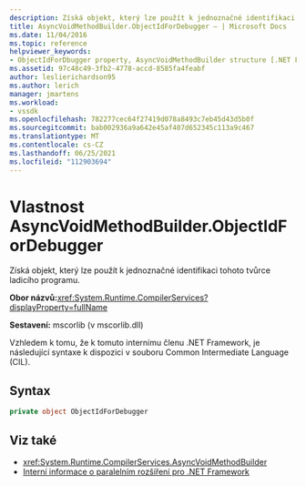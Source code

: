 ```yaml
---
description: Získá objekt, který lze použít k jednoznačné identifikaci tohoto tvůrce ladicího programu.
title: AsyncVoidMethodBuilder.ObjectIdForDebugger – | Microsoft Docs
ms.date: 11/04/2016
ms.topic: reference
helpviewer_keywords:
- ObjectIdForDbugger property, AsyncVoidMethodBuilder structure [.NET Framework debug engines]
ms.assetid: 97c48c49-3fb2-4778-accd-8585fa4feabf
author: leslierichardson95
ms.author: lerich
manager: jmartens
ms.workload:
- vssdk
ms.openlocfilehash: 782277cec64f27419d078a8493c7eb45d43d5b0f
ms.sourcegitcommit: bab002936a9a642e45af407d652345c113a9c467
ms.translationtype: MT
ms.contentlocale: cs-CZ
ms.lasthandoff: 06/25/2021
ms.locfileid: "112903694"
---
```

# <a name="asyncvoidmethodbuilderobjectidfordebugger-property"></a>Vlastnost AsyncVoidMethodBuilder.ObjectIdForDebugger
Získá objekt, který lze použít k jednoznačné identifikaci tohoto tvůrce ladicího programu.

 **Obor názvů:**<xref:System.Runtime.CompilerServices?displayProperty=fullName>

 **Sestavení:** mscorlib (v mscorlib.dll)

 Vzhledem k tomu, že k tomuto internímu členu .NET Framework, je následující syntaxe k dispozici v souboru Common Intermediate Language (CIL).

## <a name="syntax"></a>Syntax

```csharp
private object ObjectIdForDebugger
```

## <a name="see-also"></a>Viz také
- <xref:System.Runtime.CompilerServices.AsyncVoidMethodBuilder>
- [Interní informace o paralelním rozšíření pro .NET Framework](../../extensibility/debugger/parallel-extension-internals-for-the-dotnet-framework.md)
